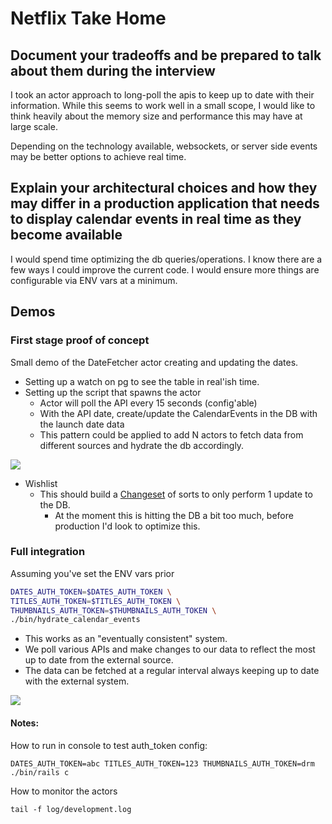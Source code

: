 # Netflix Take Home

## Document your tradeoffs and be prepared to talk about them during the interview

I took an actor approach to long-poll the apis to keep up to date with their information. While this seems to work well in a small scope, I would like to think heavily about the memory size and performance this may have at large scale.

Depending on the technology available, websockets, or server side events may be better options to achieve real time.

## Explain your architectural choices and how they may differ in a production application that needs to display calendar events in real time as they become available

I would spend time optimizing the db queries/operations. I know there are a few ways I could improve the current code.
I would ensure more things are configurable via ENV vars at a minimum.

## Demos

### First stage proof of concept

Small demo of the DateFetcher actor creating and updating the dates.

- Setting up a watch on pg to see the table in real'ish time.
- Setting up the script that spawns the actor
  - Actor will poll the API every 15 seconds (config'able)
  - With the API date, create/update the CalendarEvents in the DB with the launch date data
  - This pattern could be applied to add N actors to fetch data from different sources and hydrate the db accordingly.

![](adding_date_syncing.gif)

- Wishlist
  - This should build a [Changeset](https://hexdocs.pm/ecto/Ecto.Changeset.html) of sorts to only perform 1 update to the DB.
    - At the moment this is hitting the DB a bit too much, before production I'd look to optimize this.


### Full integration

Assuming you've set the ENV vars prior

```sh
DATES_AUTH_TOKEN=$DATES_AUTH_TOKEN \
TITLES_AUTH_TOKEN=$TITLES_AUTH_TOKEN \
THUMBNAILS_AUTH_TOKEN=$THUMBNAILS_AUTH_TOKEN \
./bin/hydrate_calendar_events
```

- This works as an "eventually consistent" system.
- We poll various APIs and make changes to our data to reflect the most up to date from the external source.
- The data can be fetched at a regular interval always keeping up to date with the external system.

![](full_integration.gif)


#### Notes:

How to run in console to test auth_token config:

```
DATES_AUTH_TOKEN=abc TITLES_AUTH_TOKEN=123 THUMBNAILS_AUTH_TOKEN=drm ./bin/rails c
```

How to monitor the actors

```
tail -f log/development.log
```
